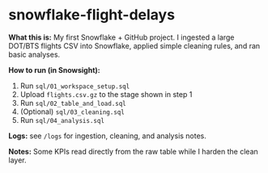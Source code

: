 # snowflake-flight-delays
**What this is:** My first Snowflake + GitHub project. I ingested a large DOT/BTS flights CSV into Snowflake, applied simple cleaning rules, and ran basic analyses.

**How to run (in Snowsight):**
1) Run `sql/01_workspace_setup.sql`
2) Upload `flights.csv.gz` to the stage shown in step 1
3) Run `sql/02_table_and_load.sql`
4) (Optional) `sql/03_cleaning.sql`
5) Run `sql/04_analysis.sql`

**Logs:** see `/logs` for ingestion, cleaning, and analysis notes.

**Notes:** Some KPIs read directly from the raw table while I harden the clean layer.
